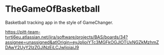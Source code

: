 # TheGameOfBasketball
Basketball tracking app in the style of GameChanger.


https://pitt-team-tvrti6eu.atlassian.net/jira/software/projects/BAS/boards/34?assignee=unassigned&atlOrigin=eyJpIjoiYTc3MGFkOGJlOTUxNGZkMzhmZDAwY2UyY2IzZGJiNzEiLCJwIjoiaiJ9

